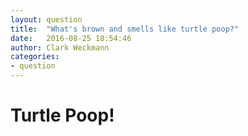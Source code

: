 ```yaml
---
layout: question
title:  "What's brown and smells like turtle poop?"
date:   2016-08-25 18:54:46
author: Clark Weckmann
categories:
- question
---
```

# Turtle Poop!
